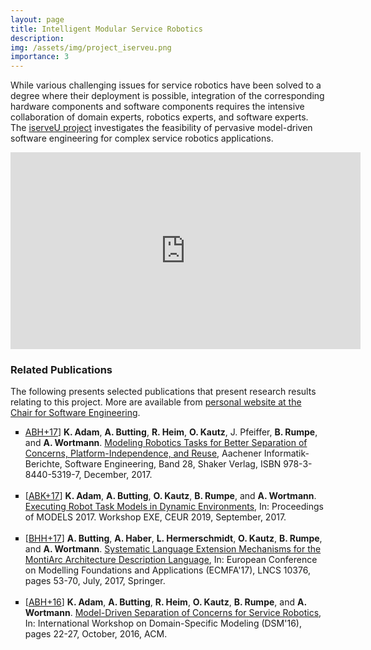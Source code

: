 ```yaml
---
layout: page
title: Intelligent Modular Service Robotics
description: 
img: /assets/img/project_iserveu.png
importance: 3
---
```


While various challenging issues for service robotics have been solved to a degree where their deployment is possible, integration of the corresponding hardware components and software components requires the intensive collaboration of domain experts, robotics experts, and software experts. The [iserveU project](https://www.se-rwth.de/materials/iserveu/) investigates the feasibility of pervasive model-driven software engineering for complex service robotics applications.

<p style="text-align: center;">
<iframe width="560" height="315" src="https://www.youtube.com/embed/HTAgF4hNUF4" frameborder="0" allow="accelerometer; autoplay; encrypted-media; gyroscope; picture-in-picture" allowfullscreen></iframe>
</p>

### Related Publications

The following presents selected publications that present research results relating to this project. More are available from <a href="https://www.se-rwth.de/staff/wortmann/">personal website at the Chair for Software Engineering</a>.

<ul style="list-style-type: square;">
<li><a target="_blank" href="http://www.se-rwth.de/publications/browser/bibtexbrowser.php?key=ABH%2B17&amp;bib=..%2F..%2Fpublications%2Fbibtex%2FMASTERDATEI.bib">ABH+17</a>] <span class="bibauthor"><strong>K. Adam</strong>, <strong>A. Butting</strong>, <strong>R. Heim</strong>, <strong>O. Kautz</strong>, J. Pfeiffer, <strong>B. Rumpe</strong>, and <strong>A. Wortmann</strong></span>.  <a target="_blank" href="http://www.se-rwth.de/phdtheses/Modeling-Robotics-Tasks-for-Better-Separation-of-Concerns-Platform-Independence-and-Reuse.pdf"><span class="bibtitle">Modeling Robotics Tasks for Better Separation of Concerns, Platform-Independence, and Reuse</span></a>, <span class="bibbooktitle">Aachener Informatik-Berichte, Software Engineering, Band 28</span>, <span class="bibpublisher">Shaker Verlag</span>, ISBN 978-3-8440-5319-7, December, 2017.
</li>
<br/>

<li>
<a name="ABK+17"></a>[<a target="_blank" href="http://www.se-rwth.de/publications/browser/bibtexbrowser.php?key=ABK%2B17&amp;bib=..%2F..%2Fpublications%2Fbibtex%2FMASTERDATEI.bib">ABK+17</a>] <span class="bibauthor"><strong>K. Adam</strong>, <strong>A. Butting</strong>, <strong>O. Kautz</strong>, <strong>B. Rumpe</strong>, and <strong>A. Wortmann</strong></span>.  <a target="_blank" href="http://www.se-rwth.de/publications/Executing-Robot-Task-Models-in-Dynamic-Environments.pdf"><span class="bibtitle">Executing Robot Task Models in Dynamic Environments</span></a>, <span class="bibbooktitle">In: Proceedings of MODELS 2017. Workshop EXE</span>, CEUR 2019, September, 2017.
</li>
<br/>

<li>
[<a target="_blank" href="http://www.se-rwth.de/publications/browser/bibtexbrowser.php?key=BHH%2B17&amp;bib=..%2F..%2Fpublications%2Fbibtex%2FMASTERDATEI.bib">BHH+17</a>] <span class="bibauthor"><strong>A. Butting</strong>, <strong>A. Haber</strong>, <strong>L. Hermerschmidt</strong>, <strong>O. Kautz</strong>, <strong>B. Rumpe</strong>, and <strong>A. Wortmann</strong></span>.  <a target="_blank" href="http://www.se-rwth.de/publications/Systematic-Language-Extension-Mechanisms-for-the-MontiArc-Architecture-Description-Language.pdf"><span class="bibtitle">Systematic Language Extension Mechanisms for the MontiArc Architecture Description Language</span></a>, <span class="bibbooktitle">In: European Conference on Modelling Foundations and Applications (ECMFA'17)</span>, LNCS 10376, pages 53-70, July, 2017, <span class="bibpublisher">Springer</span>.
</li>
<br/>

<li>
	[<a target="_blank" href="http://www.se-rwth.de/publications/browser/bibtexbrowser.php?key=ABH%2B16&amp;bib=..%2F..%2Fpublications%2Fbibtex%2FMASTERDATEI.bib">ABH+16</a>] <span class="bibauthor"><strong>K. Adam</strong>, <strong>A. Butting</strong>, <strong>R. Heim</strong>, <strong>O. Kautz</strong>, <strong>B. Rumpe</strong>, and <strong>A. Wortmann</strong></span>.  <a target="_blank" href="http://www.se-rwth.de/publications/Model-Driven-Separation-of-Concerns-for-Service-Robotics.pdf"><span class="bibtitle">Model-Driven Separation of Concerns for Service Robotics</span></a>, <span class="bibbooktitle">In: International Workshop on Domain-Specific Modeling (DSM'16)</span>, pages 22-27, October, 2016, <span class="bibpublisher">ACM</span>.
</li>
<br/>
</ul>